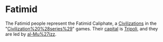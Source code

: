 # Fatimid

The Fatimid people represent the Fatimid Caliphate, a [Civilizations](civilization) in the "[Civilization%20%28series%29](Civilization)" games. Their [capital](capital) is [Tripoli](Tripoli), and they are led by [al-Mu%27izz](al-Mu'izz).
